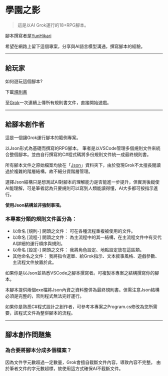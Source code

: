 # 學園之影 #
>這是以AI Grok運行的18+RPG腳本。

腳本撰寫者是[YunHikari](https://www.plurk.com/MP678922)

希望在網路上留下這個專案，分享與AI語言模型溝通，撰寫腳本的經驗。

-------------------------------------------------------

## 給玩家 ##

如何遊玩這個腳本?

下載[規則書](https://github.com/mp678922/AI_RPG/releases/tag/%E8%A6%8F%E5%89%87%E6%9B%B8) 

至[Grok](https://grok.com/?referrer=website)一次連續上傳所有規則書文件，直接開始遊戲。

-------------------------------------------------------

## 給腳本創作者 ##

這是一個讓Grok運行腳本的範例專案。

以Json形式為基礎而撰寫的RPG腳本。
筆者是以VSCode管理多個規則文件來統合整個腳本。並由自行撰寫的C#程式碼將多份規則文件統一成最終規則書。

所有腳本文件之原始檔案均放在「[Json](https://github.com/mp678922/AI_RPG/tree/main/Json)」資料夾下，由於發現Grok不太擅長閱讀過於複雜的階層結構，故不細分資階層管理。

選擇Json結構只是想測試AI對腳本的理解能力是否能進一步提升，但實測後縱使AI能理解，可是筆者認為只要規則可以寫到人類能讀得懂，AI大多都可按指示進行。

**使用Json結構並非強制事項。**

### 本專案分類的規則文件區分為： ###

- 以命名 [規則-] 開頭之文件：
  可在各種流程重複被使用的文件。
- 以命名 [流程-] 開頭之文件：
  為主流程中的其一結構，在主流程文件中有交代AI詳細的運行順序與規則。
- 以命名 [設定-] 開頭之文件：
  我將角色設定、地點設定放在這區類。
- 其他命名之文件：
  我將指令選單、給Grok指示、文本敘事風格、遊戲參數、主流程文件放置於此。

如果你是以Json並熟悉VSCode之腳本撰寫者。可複製本專案之結構撰寫你的腳本。

本腳本提供兩個exe檔將Json內資之資料整併為最終規則書。但需注意Json結構必須是完整的，否則程式無法完好運行。

如果你是熟悉C#程式設計之創作者，可參考本專案之Program.cs修改為您所需要，該程式文件為整併腳本的流程。

-------------------------------------------------------

## 腳本創作問題集 ##

### 為合要將腳本分成多個檔案？ ###
  
因為文件字元數超過一定數量，Grok會擅自截斷文件內容，導致內容不完整。
由於筆者文件的字元數超標，故使用這方式確保AI不截斷文件。
